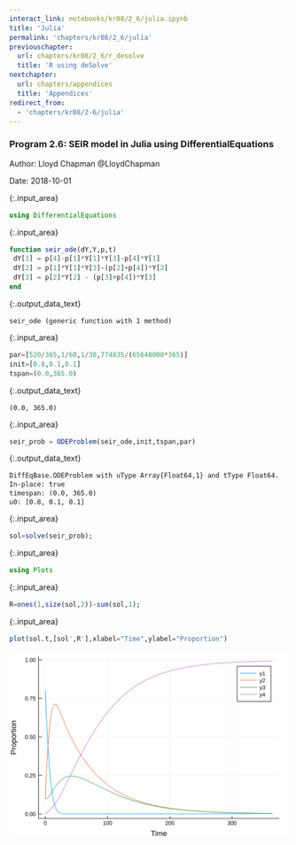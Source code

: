 ```yaml
---
interact_link: notebooks/kr08/2_6/julia.ipynb
title: 'Julia'
permalink: 'chapters/kr08/2_6/julia'
previouschapter:
  url: chapters/kr08/2_6/r_desolve
  title: 'R using deSolve'
nextchapter:
  url: chapters/appendices
  title: 'Appendices'
redirect_from:
  - 'chapters/kr08/2-6/julia'
---
```


### Program 2.6: SEIR model in Julia using DifferentialEquations

Author: Lloyd Chapman @LloydChapman

Date: 2018-10-01


{:.input_area}
```julia
using DifferentialEquations
```


{:.input_area}
```julia
function seir_ode(dY,Y,p,t)
 dY[1] = p[4]-p[1]*Y[1]*Y[3]-p[4]*Y[1]
 dY[2] = p[1]*Y[1]*Y[3]-(p[2]+p[4])*Y[2]
 dY[3] = p[2]*Y[2] - (p[3]+p[4])*Y[3]
end
```




{:.output_data_text}
```
seir_ode (generic function with 1 method)
```




{:.input_area}
```julia
par=[520/365,1/60,1/30,774835/(65640000*365)]
init=[0.8,0.1,0.1]
tspan=(0.0,365.0)
```




{:.output_data_text}
```
(0.0, 365.0)
```




{:.input_area}
```julia
seir_prob = ODEProblem(seir_ode,init,tspan,par)
```




{:.output_data_text}
```
DiffEqBase.ODEProblem with uType Array{Float64,1} and tType Float64. In-place: true
timespan: (0.0, 365.0)
u0: [0.8, 0.1, 0.1]
```




{:.input_area}
```julia
sol=solve(seir_prob);
```


{:.input_area}
```julia
using Plots
```


{:.input_area}
```julia
R=ones(1,size(sol,2))-sum(sol,1);
```


{:.input_area}
```julia
plot(sol.t,[sol',R'],xlabel="Time",ylabel="Proportion")
```




![svg](../../../images/chapters/kr08/2_6/julia_9_0.svg)


